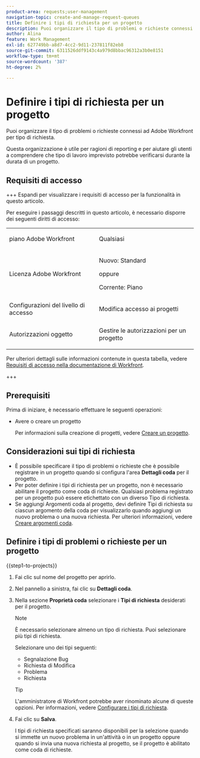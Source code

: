```yaml
---
product-area: requests;user-management
navigation-topic: create-and-manage-request-queues
title: Definire i tipi di richiesta per un progetto
description: Puoi organizzare il tipo di problemi o richieste connessi ad Adobe Workfront per tipo di richiesta.
author: Alina
feature: Work Management
exl-id: 627749bb-a8d7-4cc2-9d11-237811f82eb8
source-git-commit: 6311526ddf9143c4a979d8bbac96312a3b0e8151
workflow-type: tm+mt
source-wordcount: '387'
ht-degree: 2%

---
```


# Definire i tipi di richiesta per un progetto

Puoi organizzare il tipo di problemi o richieste connessi ad Adobe Workfront per tipo di richiesta.

Questa organizzazione è utile per ragioni di reporting e per aiutare gli utenti a comprendere che tipo di lavoro imprevisto potrebbe verificarsi durante la durata di un progetto.

## Requisiti di accesso

+++ Espandi per visualizzare i requisiti di accesso per la funzionalità in questo articolo.

Per eseguire i passaggi descritti in questo articolo, è necessario disporre dei seguenti diritti di accesso:

<table style="table-layout:auto"> 
 <col> 
 <col> 
 <tbody> 
  <tr> 
   <td role="rowheader">piano Adobe Workfront</td> 
   <td> <p>Qualsiasi</p> </td> 
  </tr> 
  <tr> 
   <td role="rowheader">Licenza Adobe Workfront</td> 
   <td>
    <p>Nuovo: Standard</p>
    <p>oppure</p>
    <p>Corrente: Piano</p></td>  
  </tr> 
  <tr> 
   <td role="rowheader">Configurazioni del livello di accesso</td> 
   <td> <p>Modifica accesso ai progetti</p></td> 
  </tr> 
  <tr> 
   <td role="rowheader">Autorizzazioni oggetto</td> 
   <td> <p>Gestire le autorizzazioni per un progetto</p></td> 
  </tr> 
 </tbody> 
</table>

Per ulteriori dettagli sulle informazioni contenute in questa tabella, vedere [Requisiti di accesso nella documentazione di Workfront](/help/quicksilver/administration-and-setup/add-users/access-levels-and-object-permissions/access-level-requirements-in-documentation.md).

+++

## Prerequisiti

Prima di iniziare, è necessario effettuare le seguenti operazioni:

* Avere o creare un progetto

  Per informazioni sulla creazione di progetti, vedere [Creare un progetto](../../../manage-work/projects/create-projects/create-project.md).

## Considerazioni sui tipi di richiesta

* È possibile specificare il tipo di problemi o richieste che è possibile registrare in un progetto quando si configura l&#39;area **Dettagli coda** per il progetto.
* Per poter definire i tipi di richiesta per un progetto, non è necessario abilitare il progetto come coda di richieste. Qualsiasi problema registrato per un progetto può essere etichettato con un diverso Tipo di richiesta.
* Se aggiungi Argomenti coda al progetto, devi definire Tipi di richiesta su ciascun argomento della coda per visualizzarlo quando aggiungi un nuovo problema o una nuova richiesta. Per ulteriori informazioni, vedere [Creare argomenti coda](../../../manage-work/requests/create-and-manage-request-queues/create-queue-topics.md).

## Definire i tipi di problemi o richieste per un progetto

{{step1-to-projects}}

1. Fai clic sul nome del progetto per aprirlo.
1. Nel pannello a sinistra, fai clic su **Dettagli coda**.
1. Nella sezione **Proprietà coda** selezionare i **Tipi di richiesta** desiderati per il progetto.

   >[!NOTE]
   >
   >È necessario selezionare almeno un tipo di richiesta. Puoi selezionare più tipi di richiesta.

   Selezionare uno dei tipi seguenti:

   * Segnalazione Bug
   * Richiesta di Modifica
   * Problema
   * Richiesta

   >[!TIP]
   >
   >L&#39;amministratore di Workfront potrebbe aver rinominato alcune di queste opzioni. Per informazioni, vedere [Configurare i tipi di richiesta](../../../administration-and-setup/set-up-workfront/configure-system-defaults/configure-request-types.md).

1. Fai clic su **Salva**.

   I tipi di richiesta specificati saranno disponibili per la selezione quando si immette un nuovo problema in un&#39;attività o in un progetto oppure quando si invia una nuova richiesta al progetto, se il progetto è abilitato come coda di richieste.

